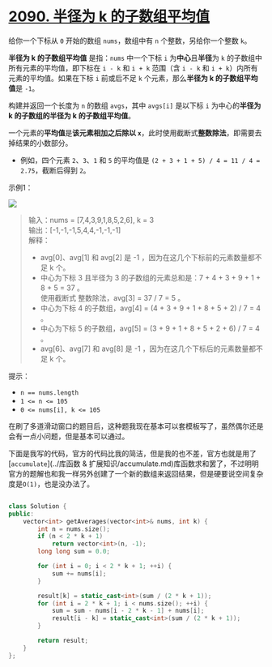 # [2090. 半径为 k 的子数组平均值](https://leetcode.cn/problems/k-radius-subarray-averages/description/)

给你一个下标从 `0` 开始的数组 `nums`，数组中有 `n` 个整数，另给你一个整数 `k`。

**半径为 k 的子数组平均值** 是指：`nums` 中一个下标 `i` 为**中心**且**半径**为 `k` 的子数组中所有元素的平均值，即下标在 `i - k` 和 `i + k` 范围（含 `i - k` 和 `i + k`）内所有元素的平均值。如果在下标 `i` 前或后不足 `k` 个元素，那么**半径为 k 的子数组平均值**是 `-1`。

构建并返回一个长度为 `n` 的数组 `avgs`，其中 `avgs[i]` 是以下标 `i` 为中心的**半径为 k 的子数组的半径为 k 的子数组平均值**。

一个元素的**平均值**是**该元素相加之后除以 `x`**，此时使用截断式**整数除法**，即需要去掉结果的小数部分。

- 例如，四个元素 `2`、`3`、`1` 和 `5` 的平均值是 `(2 + 3 + 1 + 5) / 4 = 11 / 4 = 2.75`，截断后得到 `2`。

示例1：  

![](https://assets.leetcode.com/uploads/2021/11/07/eg1.png)  

> 输入：nums = [7,4,3,9,1,8,5,2,6], k = 3  
> 输出：[-1,-1,-1,5,4,4,-1,-1,-1]  
> 解释：  
> - avg[0]、avg[1] 和 avg[2] 是 -1 ，因为在这几个下标前的元素数量都不足 k 个。  
> - 中心为下标 3 且半径为 3 的子数组的元素总和是：7 + 4 + 3 + 9 + 1 + 8 + 5 = 37 。  
>   使用截断式 整数除法，avg[3] = 37 / 7 = 5 。  
> - 中心为下标 4 的子数组，avg[4] = (4 + 3 + 9 + 1 + 8 + 5 + 2) / 7 = 4 。  
> - 中心为下标 5 的子数组，avg[5] = (3 + 9 + 1 + 8 + 5 + 2 + 6) / 7 = 4 。  
> - avg[6]、avg[7] 和 avg[8] 是 -1 ，因为在这几个下标后的元素数量都不足 k 个。

提示：
- `n == nums.length`
- `1 <= n <= 105`
- `0 <= nums[i], k <= 105`

在刷了多道滑动窗口的题目后，这种题我现在基本可以套模板写了，虽然偶尔还是会有一点小问题，但是基本可以通过。

下面是我写的代码，官方的代码比我的简洁，但是我的也不差，官方也就是用了[`accumulate`](../库函数 & 扩展知识/accumulate.md)库函数求和罢了，不过明明官方的题解也和我一样另外创建了一个新的数组来返回结果，但是硬要说空间复杂度是`O(1)`，也是没办法了。
```cpp

class Solution {
public:
    vector<int> getAverages(vector<int>& nums, int k) {
        int n = nums.size();
        if (n < 2 * k + 1)
            return vector<int>(n, -1);
        long long sum = 0.0;

        for (int i = 0; i < 2 * k + 1; ++i) {
            sum += nums[i];
        }

        result[k] = static_cast<int>(sum / (2 * k + 1));
        for (int i = 2 * k + 1; i < nums.size(); ++i) {
            sum = sum - nums[i - 2 * k - 1] + nums[i];
            result[i - k] = static_cast<int>(sum / (2 * k + 1));
        }

        return result;
    }
};
```
